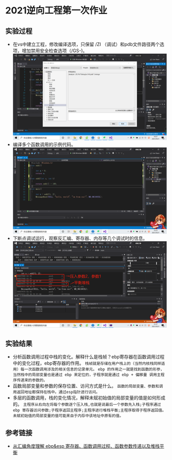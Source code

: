 # 2021逆向工程第一次作业
## 实验过程
- 在vs中建立工程，修改编译选项，只保留 /ZI （调试）和pdb文件路径两个选项，增加禁用安全检查选项（/GS-)。
  ![配置后的命令行](./img/修改配置.png)
- 编译多个函数调用的示例代码。
  ![示例代码](./img/示例代码.png)
- 下断点调试运行，观察反汇编、寄存器、内存等几个调试时的信息。
  ![调试信息](./img/调试时的信息.png)
## 实验结果
- 分析函数调用过程中栈的变化。解释什么是栈帧？ebp寄存器在函数调用过程中的变化过程，ebp寄存器的作用。
  `栈帧就是存储在用户栈上的（当然内核栈同样适用）每一次函数调用涉及的相关信息的记录单元。`
  `ebp 的作用之一就是找到函数的形参，当然栈中的局部变量也是通过 ebp 来定位的，子程序就是通过 ebp + 偏移量 调用主程序传递来的参数的。`
- 函数局部变量和参数的保存位置、访问方式是什么。
  `函数的局部变量、参数和调用返回地址都保持在栈中。通过esp指针进行访问。`
- 多层的函数调用，栈的变化情况，解释未赋初始值的局部变量的值是如何形成的。
  `主程序从右向左将每个参数逐个压入栈,也就是说最后一个参数先入栈;子程序通过 ebp 寄存器访问参数;子程序返回主程序;主程序进行堆栈平衡;主程序取得子程序返回值。未赋初始值的局部变量的值可能来自于内存中该地址中原有的值。`

## 参考链接
- [从汇编角度理解 ebp&esp 寄存器、函数调用过程、函数参数传递以及堆栈平衡](https://blog.csdn.net/song_lee/article/details/105297902)